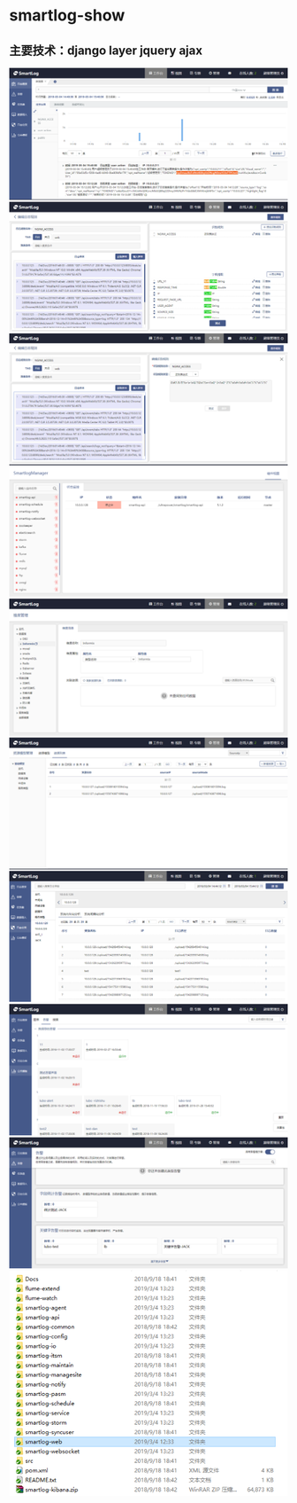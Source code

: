 # smartlog-show
## 主要技术：django layer jquery ajax

![Image text](https://raw.githubusercontent.com/yamooxue/smartlog-show/master/image/1.png
)
![Image text](https://raw.githubusercontent.com/yamooxue/smartlog-show/master/image/2.png
)
![Image text](https://raw.githubusercontent.com/yamooxue/smartlog-show/master/image/3.png
)
![Image text](https://raw.githubusercontent.com/yamooxue/smartlog-show/master/image/4.png
)
![Image text](https://raw.githubusercontent.com/yamooxue/smartlog-show/master/image/5.png
)
![Image text](https://raw.githubusercontent.com/yamooxue/smartlog-show/master/image/6.png
)
![Image text](https://raw.githubusercontent.com/yamooxue/smartlog-show/master/image/7.png
)
![Image text](https://raw.githubusercontent.com/yamooxue/smartlog-show/master/image/8.png
)
![Image text](https://raw.githubusercontent.com/yamooxue/smartlog-show/master/image/9.png
)
![Image text](https://raw.githubusercontent.com/yamooxue/smartlog-show/master/image/10.png
)
